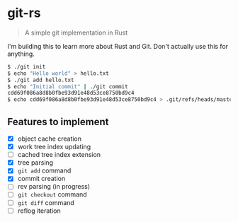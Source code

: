 # git-rs

> A simple git implementation in Rust

I'm building this to learn more about Rust and Git. Don't actually use this for
anything.

```bash
$ ./git init
$ echo "Hello world" > hello.txt
$ ./git add hello.txt
$ echo "Initial commit" | ./git commit
cdd69f086a8d8b0fbe93d91e48d53ce8750bd9c4
$ echo cdd69f086a8d8b0fbe93d91e48d53ce8750bd9c4 > .git/refs/heads/master
```

## Features to implement

- [x] object cache creation
- [x] work tree index updating
- [ ] cached tree index extension
- [x] tree parsing
- [x] `git add` command
- [x] commit creation
- [ ] rev parsing (in progress)
- [ ] `git checkout` command
- [ ] `git diff` command
- [ ] reflog iteration
